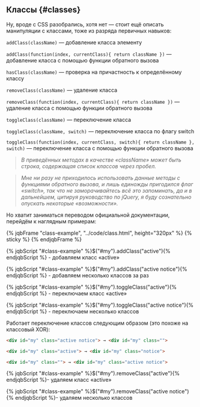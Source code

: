 ## Классы {#classes}

Ну, вроде с CSS разобрались, хотя нет — стоит ещё описать манипуляции с классами, тоже из разряда первичных навыков:

`addClass(className)` — добавление класса элементу

`addClass(function(index, currentClass){ return className })` — добавление класса с помощью функции обратного вызова

`hasClass(className)` — проверка на причастность к определённому классу

`removeClass(className)` — удаление класса

`removeClass(function(index, currentClass){ return className })` — удаление класса с помощью функции обратного вызова

`toggleClass(className)` — переключение класса

`toggleClass(className, switch)` — переключение класса по флагу switch

`toggleClass(function(index, currentClass, switch){ return className }, switch)` — переключение класса с помощью функции обратного вызова

> _В приведённых методах в качестве «className» может быть строка, содержащая список классов через пробел._

> _Мне ни разу не приходилось использовать данные методы с функциями обратного вызова, и лишь единожды пригодился флаг «switch», так что не заморачивайтесь всё это запоминать, да и в дальнейшем, цитируя руководство по jQuery, я буду сознательно опускать некоторые «возможности»._

Но хватит заниматься переводом официальной документации, перейдём к наглядным примерам:

{% jqbFrame "class-example", "../code/class.html", height="320px" %}
{% sticky %}
{% endjqbFrame %}

{% jqbScript "#class-example" %}$("#my").addClass("active"){% endjqbScript %} - добавляем класс «active»

{% jqbScript "#class-example" %}$("#my").addClass("active notice"){% endjqbScript %} - добавляем несколько классов за раз

{% jqbScript "#class-example" %}$("#my").toggleClass("active"){% endjqbScript %} - переключаем класс «active»

{% jqbScript "#class-example" %}$("#my").toggleClass("active notice"){% endjqbScript %} - переключаем несколько классов

Работает переключение классов следующим образом (это похоже на классовый XOR):
```html
<div id="my" class="active notice"> → <div id="my" class="">

<div id="my" class="active"> → <div id="my" class="notice">

<div id="my" class=""> → <div id="my" class="active notice">
```

{% jqbScript "#class-example" %}$("#my").removeClass("active"){% endjqbScript %}- удаляем класс «active»

{% jqbScript "#class-example" %}$("#my").removeClass("active notice"){% endjqbScript %}- удаляем несколько классов
